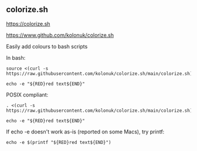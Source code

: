 ## colorize.sh
https://colorize.sh

https://www.github.com/kolonuk/colorize.sh

Easily add colours to bash scripts

In bash:

    source <(curl -s https://raw.githubusercontent.com/kolonuk/colorize.sh/main/colorize.sh)

    echo -e "${RED}red text${END}"

POSIX compliant:

    . <(curl -s https://raw.githubusercontent.com/kolonuk/colorize.sh/main/colorize.sh)

    echo -e "${RED}red text${END}"

If echo -e doesn't work as-is (reported on some Macs), try printf:
    
    echo -e $(printf "${RED}red text${END}")
